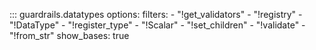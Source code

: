 <!-- ::: my_library.my_module.my_class -->

::: guardrails.datatypes
    options:
        filters:
            - "!get_validators"
            - "!registry"
            - "!DataType"
            - "!register_type"
            - "!Scalar"
            - "!set_children"
            - "!validate"
            - "!from_str"
        show_bases: true